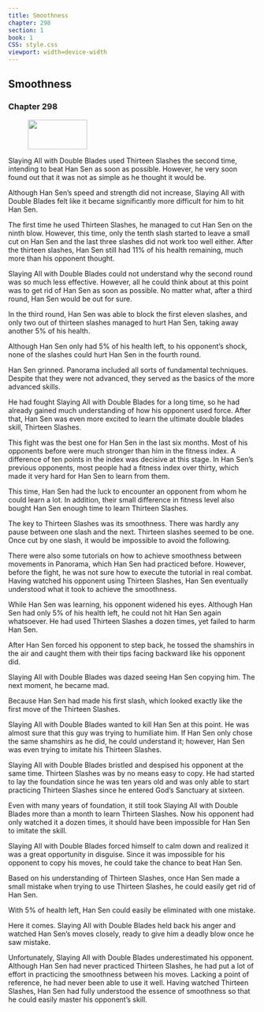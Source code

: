 ```yaml
---
title: Smoothness
chapter: 298
section: 1
book: 1
CSS: style.css
viewport: width=device-width
---
```


## Smoothness

### Chapter 298

<figure>
	<img src="../Images/gem.gif" alt="" id="gem" width="120" height="60" />
</figure>

Slaying All with Double Blades used Thirteen Slashes the second time, intending to beat Han Sen as soon as possible. However, he very soon found out that it was not as simple as he thought it would be.

Although Han Sen’s speed and strength did not increase, Slaying All with Double Blades felt like it became significantly more difficult for him to hit Han Sen.

The first time he used Thirteen Slashes, he managed to cut Han Sen on the ninth blow. However, this time, only the tenth slash started to leave a small cut on Han Sen and the last three slashes did not work too well either. After the thirteen slashes, Han Sen still had 11% of his health remaining, much more than his opponent thought.

Slaying All with Double Blades could not understand why the second round was so much less effective. However, all he could think about at this point was to get rid of Han Sen as soon as possible. No matter what, after a third round, Han Sen would be out for sure.

In the third round, Han Sen was able to block the first eleven slashes, and only two out of thirteen slashes managed to hurt Han Sen, taking away another 5% of his health.

Although Han Sen only had 5% of his health left, to his opponent’s shock, none of the slashes could hurt Han Sen in the fourth round.

Han Sen grinned. Panorama included all sorts of fundamental techniques. Despite that they were not advanced, they served as the basics of the more advanced skills.

He had fought Slaying All with Double Blades for a long time, so he had already gained much understanding of how his opponent used force. After that, Han Sen was even more excited to learn the ultimate double blades skill, Thirteen Slashes.

This fight was the best one for Han Sen in the last six months. Most of his opponents before were much stronger than him in the fitness index. A difference of ten points in the index was decisive at this stage. In Han Sen’s previous opponents, most people had a fitness index over thirty, which made it very hard for Han Sen to learn from them.

This time, Han Sen had the luck to encounter an opponent from whom he could learn a lot. In addition, their small difference in fitness level also bought Han Sen enough time to learn Thirteen Slashes.

The key to Thirteen Slashes was its smoothness. There was hardly any pause between one slash and the next. Thirteen slashes seemed to be one. Once cut by one slash, it would be impossible to avoid the following.

There were also some tutorials on how to achieve smoothness between movements in Panorama, which Han Sen had practiced before. However, before the fight, he was not sure how to execute the tutorial in real combat. Having watched his opponent using Thirteen Slashes, Han Sen eventually understood what it took to achieve the smoothness.

While Han Sen was learning, his opponent widened his eyes. Although Han Sen had only 5% of his health left, he could not hit Han Sen again whatsoever. He had used Thirteen Slashes a dozen times, yet failed to harm Han Sen.

After Han Sen forced his opponent to step back, he tossed the shamshirs in the air and caught them with their tips facing backward like his opponent did.

Slaying All with Double Blades was dazed seeing Han Sen copying him. The next moment, he became mad.

Because Han Sen had made his first slash, which looked exactly like the first move of the Thirteen Slashes.

Slaying All with Double Blades wanted to kill Han Sen at this point. He was almost sure that this guy was trying to humiliate him. If Han Sen only chose the same shamshirs as he did, he could understand it; however, Han Sen was even trying to imitate his Thirteen Slashes.

Slaying All with Double Blades bristled and despised his opponent at the same time. Thirteen Slashes was by no means easy to copy. He had started to lay the foundation since he was ten years old and was only able to start practicing Thirteen Slashes since he entered God’s Sanctuary at sixteen.

Even with many years of foundation, it still took Slaying All with Double Blades more than a month to learn Thirteen Slashes. Now his opponent had only watched it a dozen times, it should have been impossible for Han Sen to imitate the skill.

Slaying All with Double Blades forced himself to calm down and realized it was a great opportunity in disguise. Since it was impossible for his opponent to copy his moves, he could take the chance to beat Han Sen.

Based on his understanding of Thirteen Slashes, once Han Sen made a small mistake when trying to use Thirteen Slashes, he could easily get rid of Han Sen.

With 5% of health left, Han Sen could easily be eliminated with one mistake.

Here it comes. Slaying All with Double Blades held back his anger and watched Han Sen’s moves closely, ready to give him a deadly blow once he saw mistake.

Unfortunately, Slaying All with Double Blades underestimated his opponent. Although Han Sen had never practiced Thirteen Slashes, he had put a lot of effort in practicing the smoothness between his moves. Lacking a point of reference, he had never been able to use it well. Having watched Thirteen Slashes, Han Sen had fully understood the essence of smoothness so that he could easily master his opponent’s skill.